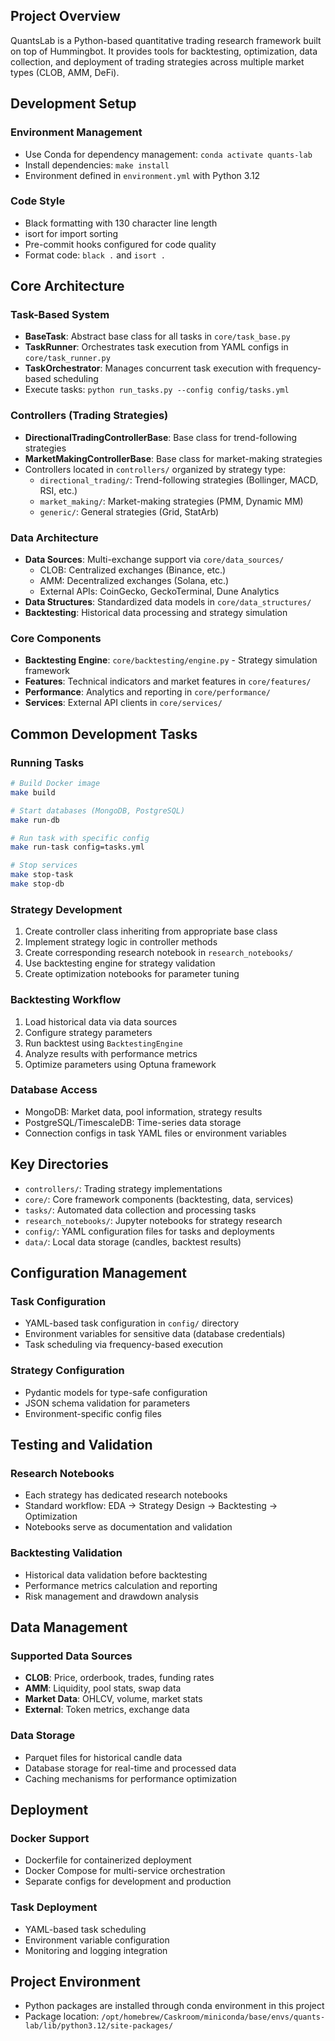 ## Project Overview

QuantsLab is a Python-based quantitative trading research framework built on top of Hummingbot. It provides tools for backtesting, optimization, data collection, and deployment of trading strategies across multiple market types (CLOB, AMM, DeFi).

## Development Setup

### Environment Management
- Use Conda for dependency management: `conda activate quants-lab`
- Install dependencies: `make install`
- Environment defined in `environment.yml` with Python 3.12

### Code Style
- Black formatting with 130 character line length
- isort for import sorting
- Pre-commit hooks configured for code quality
- Format code: `black .` and `isort .`

## Core Architecture

### Task-Based System
- **BaseTask**: Abstract base class for all tasks in `core/task_base.py`
- **TaskRunner**: Orchestrates task execution from YAML configs in `core/task_runner.py`
- **TaskOrchestrator**: Manages concurrent task execution with frequency-based scheduling
- Execute tasks: `python run_tasks.py --config config/tasks.yml`

### Controllers (Trading Strategies)
- **DirectionalTradingControllerBase**: Base class for trend-following strategies
- **MarketMakingControllerBase**: Base class for market-making strategies
- Controllers located in `controllers/` organized by strategy type:
  - `directional_trading/`: Trend-following strategies (Bollinger, MACD, RSI, etc.)
  - `market_making/`: Market-making strategies (PMM, Dynamic MM)
  - `generic/`: General strategies (Grid, StatArb)

### Data Architecture
- **Data Sources**: Multi-exchange support via `core/data_sources/`
  - CLOB: Centralized exchanges (Binance, etc.)
  - AMM: Decentralized exchanges (Solana, etc.)
  - External APIs: CoinGecko, GeckoTerminal, Dune Analytics
- **Data Structures**: Standardized data models in `core/data_structures/`
- **Backtesting**: Historical data processing and strategy simulation

### Core Components
- **Backtesting Engine**: `core/backtesting/engine.py` - Strategy simulation framework
- **Features**: Technical indicators and market features in `core/features/`
- **Performance**: Analytics and reporting in `core/performance/`
- **Services**: External API clients in `core/services/`

## Common Development Tasks

### Running Tasks
```bash
# Build Docker image
make build

# Start databases (MongoDB, PostgreSQL)
make run-db

# Run task with specific config
make run-task config=tasks.yml

# Stop services
make stop-task
make stop-db
```

### Strategy Development
1. Create controller class inheriting from appropriate base class
2. Implement strategy logic in controller methods
3. Create corresponding research notebook in `research_notebooks/`
4. Use backtesting engine for strategy validation
5. Create optimization notebooks for parameter tuning

### Backtesting Workflow
1. Load historical data via data sources
2. Configure strategy parameters
3. Run backtest using `BacktestingEngine`
4. Analyze results with performance metrics
5. Optimize parameters using Optuna framework

### Database Access
- MongoDB: Market data, pool information, strategy results
- PostgreSQL/TimescaleDB: Time-series data storage
- Connection configs in task YAML files or environment variables

## Key Directories

- `controllers/`: Trading strategy implementations
- `core/`: Core framework components (backtesting, data, services)
- `tasks/`: Automated data collection and processing tasks
- `research_notebooks/`: Jupyter notebooks for strategy research
- `config/`: YAML configuration files for tasks and deployments
- `data/`: Local data storage (candles, backtest results)

## Configuration Management

### Task Configuration
- YAML-based task configuration in `config/` directory
- Environment variables for sensitive data (database credentials)
- Task scheduling via frequency-based execution

### Strategy Configuration
- Pydantic models for type-safe configuration
- JSON schema validation for parameters
- Environment-specific config files

## Testing and Validation

### Research Notebooks
- Each strategy has dedicated research notebooks
- Standard workflow: EDA → Strategy Design → Backtesting → Optimization
- Notebooks serve as documentation and validation

### Backtesting Validation
- Historical data validation before backtesting
- Performance metrics calculation and reporting
- Risk management and drawdown analysis

## Data Management

### Supported Data Sources
- **CLOB**: Price, orderbook, trades, funding rates
- **AMM**: Liquidity, pool stats, swap data
- **Market Data**: OHLCV, volume, market stats
- **External**: Token metrics, exchange data

### Data Storage
- Parquet files for historical candle data
- Database storage for real-time and processed data
- Caching mechanisms for performance optimization

## Deployment

### Docker Support
- Dockerfile for containerized deployment
- Docker Compose for multi-service orchestration
- Separate configs for development and production

### Task Deployment
- YAML-based task scheduling
- Environment variable configuration
- Monitoring and logging integration

## Project Environment

- Python packages are installed through conda environment in this project
- Package location: `/opt/homebrew/Caskroom/miniconda/base/envs/quants-lab/lib/python3.12/site-packages/`